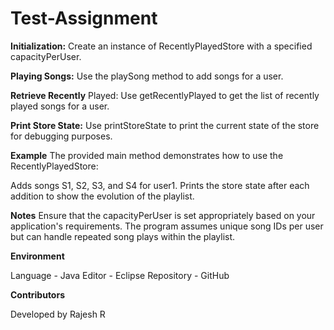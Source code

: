 # Test-Assignment

**Initialization:** Create an instance of RecentlyPlayedStore with a specified capacityPerUser.

**Playing Songs:** Use the playSong method to add songs for a user.

**Retrieve Recently** Played: Use getRecentlyPlayed to get the list of recently played songs for a user.

**Print Store State:** Use printStoreState to print the current state of the store for debugging purposes.

**Example**
The provided main method demonstrates how to use the RecentlyPlayedStore:

Adds songs S1, S2, S3, and S4 for user1.
Prints the store state after each addition to show the evolution of the playlist.

**Notes**
Ensure that the capacityPerUser is set appropriately based on your application's requirements.
The program assumes unique song IDs per user but can handle repeated song plays within the playlist.

**Environment**

Language - Java 
Editor - Eclipse 
Repository - GitHub 

**Contributors**

Developed by Rajesh R

